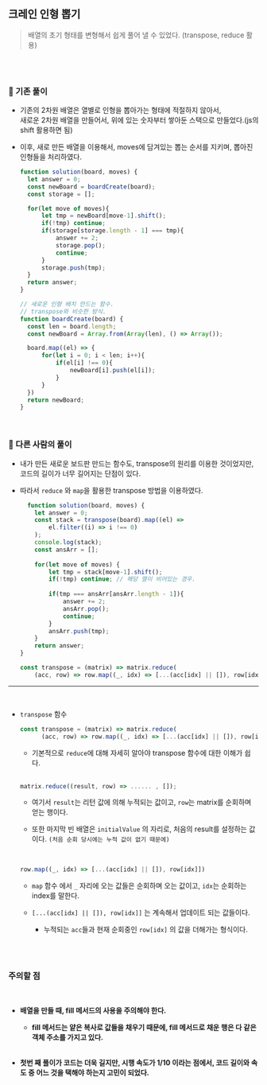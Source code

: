 ## 크레인 인형 뽑기
> 배열의 초기 형태를 변형해서 쉽게 풀어 낼 수 있었다. (transpose, reduce 활용)   

<br><br>

### 🔋 기존 풀이     

- 기존의 2차원 배열은 열별로 인형을 뽑아가는 형태에 적절하지 않아서,   
  새로운 2차원 배열을 만들어서, 위에 있는 숫자부터 쌓아둔 스택으로 만들었다.(js의 shift 활용하면 됨)   

- 이후, 새로 만든 배열을 이용해서, moves에 담겨있는 뽑는 순서를 지키며, 뽑아진 인형들을 처리하였다.   


  ```javascript
  function solution(board, moves) {
    let answer = 0;
    const newBoard = boardCreate(board);
    const storage = [];

    for(let move of moves){
        let tmp = newBoard[move-1].shift();
        if(!tmp) continue;
        if(storage[storage.length - 1] === tmp){
            answer += 2;
            storage.pop();
            continue;
        }
        storage.push(tmp);
    }
    return answer;
  }

  // 새로운 인형 배치 만드는 함수.
  // transpose와 비슷한 방식.
  function boardCreate(board) {
    const len = board.length;
    const newBoard = Array.from(Array(len), () => Array());

    board.map((el) => {
        for(let i = 0; i < len; i++){
            if(el[i] !== 0){
                newBoard[i].push(el[i]);
            }
        }        
    })   
    return newBoard;
  }
  ```   

  <br>

### 🔋 다른 사람의 풀이   

- 내가 만든 새로운 보드판 만드는 함수도, transpose의 원리를 이용한 것이었지만,   
코드의 길이가 너무 길어지는 단점이 있다.    

- 따라서 `reduce` 와 `map`을 활용한 transpose 방법을 이용하였다.    

  ```javascript
    function solution(board, moves) {
      let answer = 0;
      const stack = transpose(board).map((el) =>
          el.filter((i) => i !== 0)
      );
      console.log(stack);
      const ansArr = [];
      
      for(let move of moves) {
          let tmp = stack[move-1].shift();
          if(!tmp) continue; // 해당 열이 비어있는 경우.
          
          if(tmp === ansArr[ansArr.length - 1]){
              answer += 2;
              ansArr.pop();
              continue;
          }
          ansArr.push(tmp);
      }
      return answer;
  }

  const transpose = (matrix) => matrix.reduce(
      (acc, row) => row.map((_, idx) => [...(acc[idx] || []), row[idx]]), []);
  ```   
---      

<br>

- `transpose` 함수   

  ```javascript
  const transpose = (matrix) => matrix.reduce(
        (acc, row) => row.map((_, idx) => [...(acc[idx] || []), row[idx]]), []);
  ```   

  - 기본적으로 `reduce`에 대해 자세히 알아야 transpose 함수에 대한 이해가 쉽다.  

  <br> 

  ```javascript
  matrix.reduce((result, row) => ...... , []);
  ```
  - 여기서 `result`는 리턴 값에 의해 누적되는 값이고, `row`는 matrix를 순회하며 얻는 행이다.   

  - 또한 마지막 빈 배열은 `initialValue` 의 자리로, 처음의 result를 설정하는 값이다. `(처음 순회 당시에는 누적 값이 없기 때문에)`   

  <br>

  ```javascript
  row.map((_, idx) => [...(acc[idx] || []), row[idx]])
  ```     

  - `map` 함수 에서 `_` 자리에 오는 값들은 순회하며 오는 값이고, `idx`는 순회하는 index를 말한다.   

  - `[...(acc[idx] || []), row[idx]]` 는 계속해서 업데이트 되는 값들이다.   

    - 누적되는 `acc`들과 현재 순회중인 `row[idx]` 의 값을 더해가는 형식이다.   


<br>


<br>

### 주의할 점   
 <br>

- **배열을 만들 때, fill 메서드의 사용을 주의해야 한다.**   
  - **fill 메서드는 얕은 복사로 값들을 채우기 때문에, fill 메서드로 채운 행은 다 같은 객체 주소를 가지고 있다.**   

  <br>

- **첫번 째 풀이가 코드는 더욱 길지만, 시행 속도가 1/10 이라는 점에서, 코드 길이와 속도 중 어느 것을 택해야 하는지 고민이 되었다.**   

